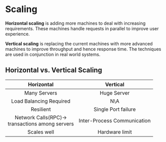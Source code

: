 
# Scaling

**Horizontal scaling** is adding more machines to deal with increasing requirements. These machines handle requests in parallel to improve user experience.

**Vertical scaling** is replacing the current machines with more advanced machines to improve throughput and hence response time. The techniques are used in conjunction in real world systems.

## Horizontal vs. Vertical Scaling

|Horizontal|Vertical|
|:---:|:---:|
|Many Servers|Huge Server|
|Load Balancing Required|N\A|
|Resilient|Single Port failure|
|Network Calls(RPC)-> <br>transactions among servers|Inter-Process Communication|Data Inconsistency|Consistent|
|Scales well|Hardware limit|
